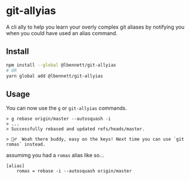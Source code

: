 # git-allyias

A cli ally to help you learn your overly complex git aliases by notifying you when you could have used an alias command.

## Install

```bash
npm install --global @lbennett/git-allyias
# OR
yarn global add @lbennett/git-allyias
```

## Usage

You can now use the `g` or `git-allyias` commands.

```
> g rebase origin/master --autosquash -i
> ...
> Successfully rebased and updated refs/heads/master.

> 🧞‍♂️  Woah there buddy, easy on the keys! Next time you can use `git romas` instead.
```

assumimg you had a `romas` alias like so...

```
[alias]
    romas = rebase -i --autosquash origin/master
```

